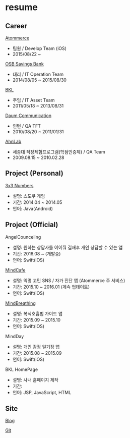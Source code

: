 # resume
## Career
[Atommerce](http://www.mindcafe.co.kr)
* 팀원 / Develop Team (iOS)
* 2015/08/22 ~

[OSB Savings Bank](https://www.osb.co.kr)
* 대리 / IT Operation Team
* 2014/08/05 ~ 2015/08/30

[BKL](http://bkl.co.kr)
* 주임 / IT Asset Team
* 2011/05/18 ~ 2013/08/31

[Daum Communication](http://daum.net)
* 인턴 / QA TFT
* 2010/08/20 ~ 2011/01/31

[AhnLab](https://www.ahnLab.com)
* 세종대 직장체험프로그램(학점인증제) / QA Team
* 2009.08.15 ~ 2010.02.28

## Project (Personal)
[3x3 Numbers](https://play.google.com/store/apps/details?id=azsha.Numbers)
* 설명: 스도쿠 게임
* 기간: 2014.04 ~ 2014.05
* 언어: Java(Android)

## Project (Official)
AngelCounceling
* 설명: 원하는 상담사를 이어줘 결재후 개인 상담할 수 있는 앱
* 기간: 2016.08 ~ (개발중)
* 언어: Swift(iOS)

[MindCafe](https://itunes.apple.com/kr/app/maindeukape/id1071543312?mt=8)
* 설명: 익명 고민 SNS / 자가 진단 앱 (Atommerce 주 서비스)
* 기간: 2015.10 ~ 2016.01 (계속 업데이트)
* 언어: Swift(iOS)

[MindBreathing](https://itunes.apple.com/kr/app/maindeubeuliding/id1076233168?mt=8)
* 설명: 복식호흡법 가이드 앱
* 기간: 2015.09 ~ 2015.10
* 언어: Swift(iOS)

MindDay
* 설명: 개인 감정 일기장 앱
* 기간: 2015.08 ~ 2015.09
* 언어: Swift(iOS)

BKL HomePage
* 설명: 사내 홈페이지 제작
* 기간:
* 언어: JSP, JavaScript, HTML

## Site
[Blog](http://www.azsha.tistory.com)

[Git](http://www.github/azsha)
